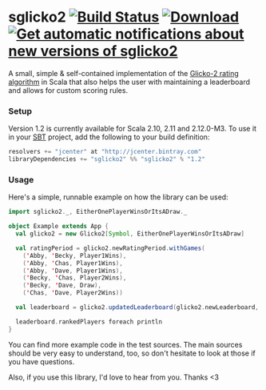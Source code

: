 # sglicko2 [![Build Status](https://travis-ci.org/asflierl/sglicko2.svg?branch=master)](https://travis-ci.org/asflierl/sglicko2) [![Download](https://api.bintray.com/packages/asflierl/maven/sglicko2/images/download.svg)](https://bintray.com/asflierl/maven/sglicko2/_latestVersion/) [![Get automatic notifications about new versions of sglicko2](https://www.bintray.com/docs/images/bintray_badge_color.png)](https://bintray.com/asflierl/maven/sglicko2/view?source=watch)

A small, simple & self-contained implementation of the [Glicko-2 rating algorithm](http://www.glicko.net/glicko.html) in Scala that also helps the user with maintaining a leaderboard and allows for custom scoring rules.

### Setup

Version 1.2 is currently available for Scala 2.10, 2.11 and 2.12.0-M3. To use it in your [SBT](http://scala-sbt.org) project, add the following to your build definition:

```scala
resolvers += "jcenter" at "http://jcenter.bintray.com"
libraryDependencies += "sglicko2" %% "sglicko2" % "1.2"
```

### Usage

Here's a simple, runnable example on how the library can be used:

```scala
import sglicko2._, EitherOnePlayerWinsOrItsADraw._

object Example extends App {
  val glicko2 = new Glicko2[Symbol, EitherOnePlayerWinsOrItsADraw]

  val ratingPeriod = glicko2.newRatingPeriod.withGames(
    ('Abby, 'Becky, Player1Wins),
    ('Abby, 'Chas, Player1Wins),
    ('Abby, 'Dave, Player1Wins),
    ('Becky, 'Chas, Player2Wins),
    ('Becky, 'Dave, Draw),
    ('Chas, 'Dave, Player2Wins))

  val leaderboard = glicko2.updatedLeaderboard(glicko2.newLeaderboard, ratingPeriod)

  leaderboard.rankedPlayers foreach println
}
```

You can find more example code in the test sources. The main sources should be very easy to understand, too, so don't hesitate to look at those if you have questions.

Also, if you use this library, I'd love to hear from you. Thanks <3
